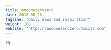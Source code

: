 ```yaml
---
title: oneonezerozero
date: 2018-08-26
tagline: "Daily news and inspiration"
weight: 100
website: "https://oneonezerozero.tumblr.com"
---
```


Hi
